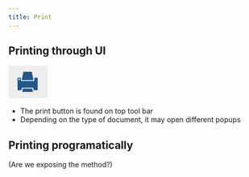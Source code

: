 ```yaml
---
title: Print
---
```


## Printing through UI


![Print UI](./img/print-button.png)


- The print button is found on top tool bar
- Depending on the type of document, it may open different popups

## Printing programatically

(Are we exposing the method?)